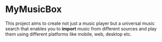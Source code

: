 # MyMusicBox

This project aims to create not just a music player but a universal music search that enables you to **import** music from different sources and play them using different platforms like mobile, web, desktop etc.

